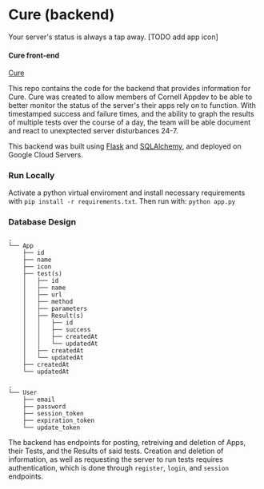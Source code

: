 # Cure (backend)
Your server's status is always a tap away.
[TODO add app icon]

#### Cure front-end
[Cure](https://github.com/young-k/cure/tree/master/Cure)

This repo contains the code for the backend that provides information for Cure. Cure was created to allow members of Cornell Appdev to be able to better monitor the status of the server's their apps rely on to function. With timestamped success and failure times, and the ability to graph the results of multiple tests over the course of a day, the team will be able document and react to unexptected server disturbances 24-7. 
 
This backend was built using [Flask](https://flask-sqlalchemy.palletsprojects.com/en/2.x/ ) and [SQLAlchemy](https://www.sqlalchemy.org), and deployed on Google Cloud Servers.

### Run Locally
Activate a python virtual enviroment and install necessary requirements with `pip install -r requirements.txt`. Then run with:
```python app.py```

### Database Design
```
.
└── App
    ├── id
    ├── name
    ├── icon
    ├── test(s)
    │   ├── id
    │   ├── name
    │   ├── url
    │   ├── method
    │   ├── parameters
    │   ├── Result(s)
    │   │   ├── id
    │   │   ├── success
    │   │   ├── createdAt
    │   │   └── updatedAt
    │   ├── createdAt
    │   └── updatedAt
    ├── createdAt
    └── updatedAt

.
└── User
    ├── email
    ├── password
    ├── session_token
    ├── expiration_token
    └── update_token
```
The backend has endpoints for posting, retreiving and deletion of Apps, their Tests, and the Results of said tests. Creation and deletion of information, as well as requesting the server to run tests requires authentication, which is done through `register`, `login`, and `session` endpoints. 
